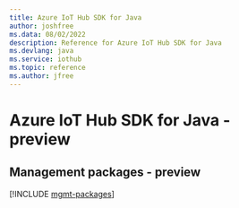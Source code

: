 ```yaml
---
title: Azure IoT Hub SDK for Java
author: joshfree
ms.data: 08/02/2022
description: Reference for Azure IoT Hub SDK for Java
ms.devlang: java
ms.service: iothub
ms.topic: reference
ms.author: jfree
---
```

# Azure IoT Hub SDK for Java - preview

## Management packages - preview
[!INCLUDE [mgmt-packages](iot-hub-mgmt-index.md)]